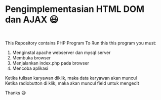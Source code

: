 # Pengimplementasian HTML DOM dan AJAX :smiley:
<br/>


This Repository contains PHP Program
To Run this this program you must:
1. Menginstal apache webserver dan mysql server
2. Membuka browser
3. Menjalankan index.php pada browser
4. Mencoba aplikasi
<Anything>
 Ketika tulisan karyawan diklik, maka data karyawan akan muncul <br/>
 Ketika radiobutton di klik, maka akan muncul field untuk mengedit
 
 Thanks :smiley:


